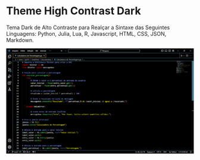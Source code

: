# Theme High Contrast Dark


Tema Dark de Alto Contraste para Realçar a Sintaxe das Seguintes Linguagens: Python, Julia, Lua, R, Javascript, HTML, CSS, JSON, Markdown.


![Theme High Contrast Dark](https://github.com/J-D-S-E/Theme-High-Contrast-Dark/blob/main/Theme-High-Contrast-Dark.png?raw=true)

